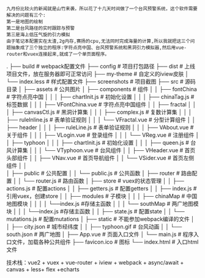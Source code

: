 	九月份比较火的新闻就是山竹来袭，所以花了十几天时间做了一个台风预警系统，这个软件需要解决的问题有三个:
	第一是地图的绘制
	第二是台风路径的实时跟踪与预警
	第三是海上低压气旋的引力模拟
	由于笔记本配置实在太渣,2g内存,赛扬的cpu,无法同时完成海量的计算,所以我就把这三个问题抽象成了三个独立的程序:字符点亮中国、台风预警系统和黑洞引力模拟器,然后用vue-router和vuex连接起来,就成了一个单页面程序。

.
├── build                                       # webpack配置文件
├── config                                      # 项目打包路径
├── dist                                        # 上线项目文件，放在服务器即可正常访问
├── my-theme                                    # 自定义的iview皮肤
│   └── index.less                              # 样式配置文件
├── screenshots                                 # 项目截图
├── src                                         # 源码目录
│   ├── assets                                  # 公共图片
│   ├── components                              # 组件
│   │   ├── fontChina                           # 字符点亮中国
│   │   │   ├── chartInit.js                    # 初始化设置
│   │   │   ├── chinaTag.js                     # 标签数据
│   │   │   ├── VFontChina.vue                  # 字符点亮中国组件
│   │   ├── fractal
│   │   │   ├── canvasCtl.js                    # 黑洞计算集
│   │   │   ├── complex.js                      # 复数计算集
│   │   │   ├── ruleInline.js                   # 表单验证规则
│   │   │   └── VFractal.vue                    # 分型计算组件
│   │   ├── header
│   │   │   ├── ruleLine.js                     # 表单验证规则
│   │   │   ├── VAbout.vue                      # 关于组件
│   │   │   ├── VLogin.vue                      # 登录组件
│   │   │   └── VReg.vue                        # 注册组件
│   │   ├── typhoon
│   │   │   ├── chartInit.js                    # 初始化设置
│   │   │   ├── queen.js                        # 台风计算集
│   │   │   └── VTyphoon.vue                    # 台风组件
│   │   ├── VHeader.vue                         # 首页头部组件
│   │   ├── VNav.vue                            # 首页导航组件
│   │   └── VSider.vue                          # 首页左侧组件
│   │                            
│   ├── public                                  # 公共配置
│   │   └── public.js                           # 公共函数
│   ├── router                                  # 路由配置
│   │   └── router.js                           # 路由函数
│   ├── store                                   # vuex的状态管理
│   │   ├── actions.js                          # 配置actions
│   │   ├── getters.js                          # 配置getters
│   │   ├── index.js                            # 引用vuex，创建store
│   │   ├── modules                             # 子模块
│   │   │   ├── chinaMap                        # 中国地图模块
│   │   │   │   └──index.js                     #存储主函数
│   │   │   └── southMap                        # 两广地图模块
│   │   │       └──index.js                     #存储主函数
│   │   ├── state.js                            # 配置state
│   │   └── mutations.js                        # 配置mutations
│   ├── static                                  # 不能参加webpack编译的文件
│   │   ├── city.json                           # 城市经纬度
│   │   ├── typhoon.gif                         # 台风动画
│   │   └── south.json                          # 两广地图
│   ├── App.vue                                 # 页面入口文件
│   └── main.js                                 # 程序入口文件，加载各种公共组件
├── favicon.ico                                 # 图标
└── index.html                                  # 入口html文件


技术栈：vue2 + vuex + vue-router + iview + webpack + async/await + canvas + less+ flex +echarts